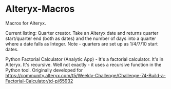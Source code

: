 # Alteryx-Macros
Macros for Alteryx.

Current listing:
Quarter creator. Take an Alteryx date and returns quarter start/quarter end (both as dates) and the number of days into a quarter where a date falls as Integer. Note - quarters are set up as 1/4/7/10 start dates.

Python Factorial Calculator (Analytic App) - It's a factorial calculator. It's in Alteryx. It's recursive. Well not exactly - it uses a recursive function in the Python tool. Originally developed for https://community.alteryx.com/t5/Weekly-Challenge/Challenge-74-Build-a-Factorial-Calculator/td-p/65932
